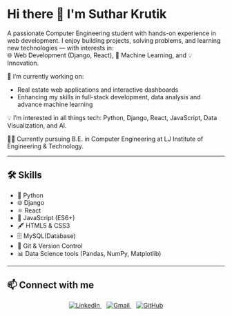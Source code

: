 # Hi there 👋 I'm **Suthar Krutik**

A passionate Computer Engineering student with hands-on experience in web development. I enjoy building projects, solving problems, and learning new technologies — with interests in:  
🌐 Web Development (Django, React), 🤖 Machine Learning, and 💡 Innovation.

🔭 I’m currently working on:  
- Real estate web applications and interactive dashboards  
- Enhancing my skills in full-stack development, data analysis and advance machine learning  

💡 I’m interested in all things tech: Python, Django, React, JavaScript, Data Visualization, and AI.

🧑‍🎓 Currently pursuing B.E. in Computer Engineering at LJ Institute of Engineering & Technology.

---

## 🛠 Skills

- 🐍 Python  
- 🌐 Django  
- ⚛️ React  
- 📜 JavaScript (ES6+)  
- 🖋 HTML5 & CSS3  
- 🗄 MySQL(Database)  
- 🔧 Git & Version Control  
- 📊 Data Science tools (Pandas, NumPy, Matplotlib)  

---

## 📫 Connect with me

<p align="center">
  <a href="https://www.linkedin.com/in/krutik-suthar-675197277" target="_blank">
    <img src="https://img.shields.io/badge/-LinkedIn-blue?style=for-the-badge&logo=linkedin&logoColor=white" alt="LinkedIn" />
  </a>
  &nbsp;&nbsp;
  <a href="mailto:sutharkrutik@gmail.com">
    <img src="https://img.shields.io/badge/-Gmail-D14836?style=for-the-badge&logo=gmail&logoColor=white" alt="Gmail" />
  </a>
  &nbsp;&nbsp;
  <a href="https://github.com/sutharkrutik" target="_blank">
    <img src="https://img.shields.io/badge/-GitHub-black?style=for-the-badge&logo=github&logoColor=white" alt="GitHub" />
  </a>
</p>
